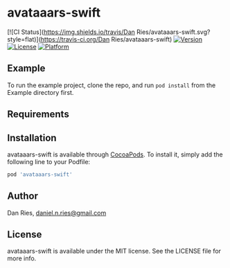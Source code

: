 # avataaars-swift

[![CI Status](https://img.shields.io/travis/Dan Ries/avataaars-swift.svg?style=flat)](https://travis-ci.org/Dan Ries/avataaars-swift)
[![Version](https://img.shields.io/cocoapods/v/avataaars-swift.svg?style=flat)](https://cocoapods.org/pods/avataaars-swift)
[![License](https://img.shields.io/cocoapods/l/avataaars-swift.svg?style=flat)](https://cocoapods.org/pods/avataaars-swift)
[![Platform](https://img.shields.io/cocoapods/p/avataaars-swift.svg?style=flat)](https://cocoapods.org/pods/avataaars-swift)

## Example

To run the example project, clone the repo, and run `pod install` from the Example directory first.

## Requirements

## Installation

avataaars-swift is available through [CocoaPods](https://cocoapods.org). To install
it, simply add the following line to your Podfile:

```ruby
pod 'avataaars-swift'
```

## Author

Dan Ries, daniel.n.ries@gmail.com

## License

avataaars-swift is available under the MIT license. See the LICENSE file for more info.
